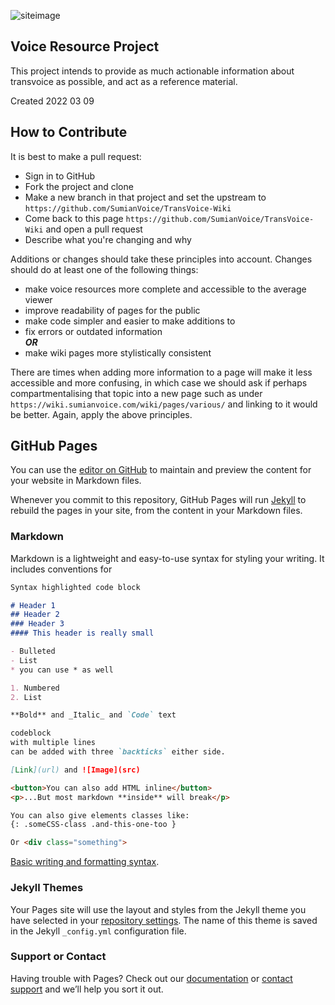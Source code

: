 
![siteimage](/img/site-image01.jpg)

## Voice Resource Project
This project intends to provide as much actionable information about transvoice as possible, and act as a reference material.

Created 2022 03 09


## How to Contribute
It is best to make a pull request:
- Sign in to GitHub
- Fork the project and clone
- Make a new branch in that project and set the upstream to `https://github.com/SumianVoice/TransVoice-Wiki`
- Come back to this page `https://github.com/SumianVoice/TransVoice-Wiki` and open a pull request
- Describe what you're changing and why

Additions or changes should take these principles into account. Changes should do at least one of the following things:
- make voice resources more complete and accessible to the average viewer
- improve readability of pages for the public
- make code simpler and easier to make additions to
- fix errors or outdated information<br>
    _**OR**_
- make wiki pages more stylistically consistent

There are times when adding more information to a page will make it less accessible and more confusing, in which case we should ask if perhaps compartmentalising that topic into a new page such as under `https://wiki.sumianvoice.com/wiki/pages/various/` and linking to it would be better. Again, apply the above principles.


## GitHub Pages

You can use the [editor on GitHub](https://github.com/SumianVoice/Voice-Art-Project/edit/main/README.md) to maintain and preview the content for your website in Markdown files.

Whenever you commit to this repository, GitHub Pages will run [Jekyll](https://jekyllrb.com/) to rebuild the pages in your site, from the content in your Markdown files.

### Markdown

Markdown is a lightweight and easy-to-use syntax for styling your writing. It includes conventions for

```markdown
Syntax highlighted code block

# Header 1
## Header 2
### Header 3
#### This header is really small

- Bulleted
- List
* you can use * as well

1. Numbered
2. List

**Bold** and _Italic_ and `Code` text

codeblock
with multiple lines
can be added with three `backticks` either side.

[Link](url) and ![Image](src)

<button>You can also add HTML inline</button>
<p>...But most markdown **inside** will break</p>

You can also give elements classes like:
{: .someCSS-class .and-this-one-too }

Or <div class="something">

```

[Basic writing and formatting syntax](https://docs.github.com/en/github/writing-on-github/getting-started-with-writing-and-formatting-on-github/basic-writing-and-formatting-syntax).

### Jekyll Themes

Your Pages site will use the layout and styles from the Jekyll theme you have selected in your [repository settings](https://github.com/SumianVoice/Voice-Art-Project/settings/pages). The name of this theme is saved in the Jekyll `_config.yml` configuration file.

### Support or Contact

Having trouble with Pages? Check out our [documentation](https://docs.github.com/categories/github-pages-basics/) or [contact support](https://support.github.com/contact) and we’ll help you sort it out.
